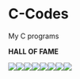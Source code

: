 # C-Codes
My C programs

******HALL OF FAME******

[![](https://sourcerer.io/fame/samagragupta/samagragupta/C-Codes/images/0)](https://sourcerer.io/fame/samagragupta/samagragupta/C-Codes/links/0)[![](https://sourcerer.io/fame/samagragupta/samagragupta/C-Codes/images/1)](https://sourcerer.io/fame/samagragupta/samagragupta/C-Codes/links/1)[![](https://sourcerer.io/fame/samagragupta/samagragupta/C-Codes/images/2)](https://sourcerer.io/fame/samagragupta/samagragupta/C-Codes/links/2)[![](https://sourcerer.io/fame/samagragupta/samagragupta/C-Codes/images/3)](https://sourcerer.io/fame/samagragupta/samagragupta/C-Codes/links/3)[![](https://sourcerer.io/fame/samagragupta/samagragupta/C-Codes/images/4)](https://sourcerer.io/fame/samagragupta/samagragupta/C-Codes/links/4)[![](https://sourcerer.io/fame/samagragupta/samagragupta/C-Codes/images/5)](https://sourcerer.io/fame/samagragupta/samagragupta/C-Codes/links/5)[![](https://sourcerer.io/fame/samagragupta/samagragupta/C-Codes/images/6)](https://sourcerer.io/fame/samagragupta/samagragupta/C-Codes/links/6)[![](https://sourcerer.io/fame/samagragupta/samagragupta/C-Codes/images/7)](https://sourcerer.io/fame/samagragupta/samagragupta/C-Codes/links/7)
